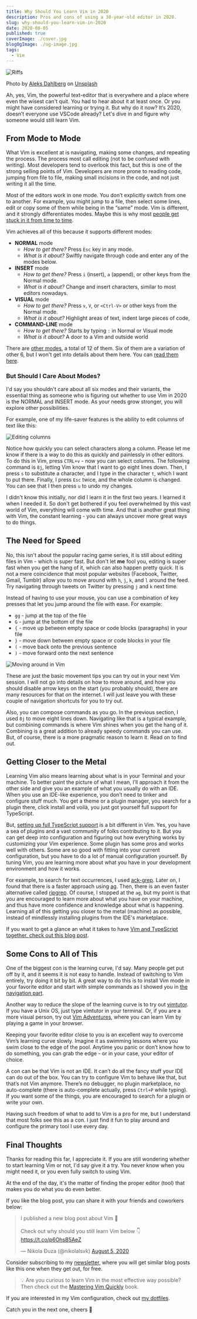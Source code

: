 ```yaml
---
title: Why Should You Learn Vim in 2020
description: Pros and cons of using a 30-year-old editor in 2020.
slug: why-should-you-learn-vim-in-2020
date: 2020-08-05
published: true
coverImage: ./cover.jpg
blogOgImage: ./og-image.jpg
tags:
  - Vim
---
```


![Riffs](./cover.jpg)

<div class="photo-caption">
  Photo by <a href="https://unsplash.com/@aleksdahlberg?utm_source=unsplash&amp;utm_medium=referral&amp;utm_content=creditCopyText">Aleks Dahlberg</a> on <a href="https://unsplash.com/s/photos/old-vs-new?utm_source=unsplash&amp;utm_medium=referral&amp;utm_content=creditCopyText">Unsplash</a>
</div>

Ah, yes, Vim, the powerful text-editor that is everywhere and a place where
even the wisest can't quit. You had to hear about it at least once. Or you
might have considered learning or trying it. But why do it now? It’s 2020,
doesn’t everyone use VSCode already? Let's dive in and figure why someone would
still learn Vim.

## From Mode to Mode

What Vim is excellent at is navigating, making some changes, and repeating the
process. The process most call editing (not to be confused with writing). Most
developers tend to overlook this fact, but this is one of the strong selling
points of Vim. Developers are more prone to reading code, jumping from file to
file, making small incisions in the code, and not just writing it all the time.

Most of the editors work in one mode. You don’t explicitly switch from one to
another. For example, you might jump to a file, then select some lines, edit or
copy some of them while being in the “same” mode. Vim is different, and it
strongly differentiates modes. Maybe this is why most
[people get stuck in it from time to time](https://stackoverflow.com/questions/11828270/how-do-i-exit-the-vim-editor).

Vim achieves all of this because it supports different modes:

- **NORMAL** mode
  - _How to get there?_ Press `Esc` key in any mode.
  - _What is it about?_ Swiftly navigate through code and enter any of the modes below.
- **INSERT** mode
  - _How to get there?_ Press `i` (insert), `a` (append), or other keys from the Normal mode.
  - _What is it about?_ Change and insert characters, similar to most editors nowadays.
- **VISUAL** mode
  - _How to get there?_ Press `v`, `V`, or `<Ctrl-V>` or other keys from the Normal mode.
  - _What is it about?_ Highlight areas of text, indent large pieces of code,
- **COMMAND-LINE** mode
  - _How to get there?_ Starts by typing `:` in Normal or Visual mode
  - _What is it about?_ A door to a Vim and outside world

There are [other modes](<https://en.wikipedia.org/wiki/Vim_(text_editor)#Modes>), a total of 12 of them.
Six of them are a variation of other 6, but I won't get into details about them here.
You can [read them here](http://vimdoc.sourceforge.net/htmldoc/intro.html#vim-modes-intro).

### But Should I Care About Modes?

I'd say you shouldn't care about all six modes and their variants, the essential
thing as someone who is figuring out whether to use Vim in 2020 is the NORMAL
and INSERT mode. As your needs grow stronger, you will explore other possibilities.

For example, one of my life-saver features is the ability to edit columns of
text like this:

![Editing columns](./editing-columns.gif)

Notice how quickly you can select characters along a column. Please let me
know if there is a way to do this as quickly and painlessly in other editors.
To do this in Vim, press `CTRL+v` - now you can select columns. The following
command is `8j`, letting Vim know that I want to go eight lines down. Then, I press
`s` to substitute a character, and I type in the character `t`, which I want to
put there. Finally, I press `Esc` twice, and the whole column is changed. You can see
that I then press `u` to undo my changes.

I didn't know this initially, nor did I learn it in the first two years. I
learned it when I needed it. So don't get bothered if you feel overwhelmed by this
vast world of Vim, everything will come with time. And that is another great
thing with Vim, the constant learning - you can always uncover more great ways
to do things.

## The Need for Speed

No, this isn't about the popular racing game series, it is still about editing
files in Vim - which is super fast. But don't let **me** fool you, editing is super
fast when you get the hang of it, which can also happen pretty quick. It is not a
mere coincidence that most popular websites (Facebook, Twitter, Gmail,
Tumblr) allow you to move around with `h`, `j`, `k`, and `l` around the
feed. Try navigating through tweets on Twitter by pressing `j` and `k` next time.

Instead of having to use your mouse, you can use a combination of key presses
that let you jump around the file with ease. For example:

- `gg` - jump at the top of the file
- `G` - jump at the bottom of the file
- `{` - move up between empty space or code blocks (paragraphs) in your file
- `}` - move down between empty space or code blocks in your file
- `(` - move back onto the previous sentence
- `)` - move forward onto the next sentence

![Moving around in Vim](./moving-around.gif)

These are just the basic movement tips you can try out in your next Vim
session. I will not go into details on how to move around, and how you should
disable arrow keys on the start (you probably should), there are many
resources for that on the internet. I will just leave you with these couple of
navigation shortcuts for you to try out.

Also, you can compose commands as you go. In the previous section, I used `8j`
to move eight lines down. Navigating like that is a typical example,
but combining commands is where Vim shines when you get the hang of it.
Combining is a great addition to already speedy commands you can use. But, of
course, there is a more pragmatic reason to learn it. Read on to find out.

## Getting Closer to the Metal

Learning Vim also means learning about what is in your Terminal and your
machine. To better paint the picture of what I mean, I’ll approach it from the
other side and give you an example of what you usually do with an IDE. When you
use an IDE-like experience, you don’t need to tinker and configure stuff much.
You get a theme or a plugin manager, you search for a plugin there, click
install and voilà, you just got yourself full support for TypeScript.

But, [setting up full TypeScript support](/ultimate-vim-typescript-setup) is a bit different in Vim.
Yes, you have a sea of plugins and a vast community of folks contributing to
it. But you can get deep into configuration and figuring out how
everything works by customizing your Vim experience. Some plugin has some pros
and works well with others. Some are so good with fitting into your current
configuration, but you have to do a lot of manual configuration yourself.
By tuning Vim, you are learning more about what you have in your development
environment and how it works.

For example, to search for text occurrences, I used
[ack-grep](http://manpages.ubuntu.com/manpages/trusty/man1/ack-grep.1p.html).
Later on, I found that there is a faster approach using [ag](https://github.com/ggreer/the_silver_searcher). Then, there is
an even faster alternative called [ripgrep](https://github.com/BurntSushi/ripgrep).
Of course, I stopped at the `ag`, but my point is that you are encouraged to
learn more about what you have on your machine, and thus have more confidence
and knowledge about what is happening. Learning all of this getting you closer to the
metal (machine) as possible, instead of mindlessly installing plugins from the
IDE's marketplace.

If you want to get a glance an what it takes to have
[Vim and TypeScript together, check out this blog post](/ultimate-vim-typescript-setup).

## Some Cons to All of This

One of the biggest con is the learning curve, I'd say. Many people get put off
by it, and it seems it is not easy to handle. Instead of switching to Vim entirely,
try doing it bit by bit. A great way to do this is to install Vim mode in your
favorite editor and start with simple commands as I showed you in
[the navigation part](#the-need-for-speed).

Another way to reduce the slope of the learning curve is to try out
[vimtutor](https://superuser.com/questions/246487/how-to-use-vimtutor). If you
have a Unix OS, just type vimtutor in your terminal. Or, if you are a more visual
person, try out [Vim Adventures](https://vim-adventures.com/), where you can
learn Vim by playing a game in your browser.

Keeping your favorite editor close to you is an excellent way to overcome Vim’s
learning curve slowly. Imagine it as swimming lessons where you swim close to
the edge of the pool. Anytime you panic or don’t know how to do something, you
can grab the edge - or in your case, your editor of choice.

A con can be that Vim is not an IDE. It can’t do all the fancy stuff your IDE
can do out of the box. You can try to configure Vim to behave like that, but
that’s not Vim anymore. There’s no debugger, no plugin marketplace, no
auto-complete (there is auto-complete actually, press `Ctrl+P` while typing).
If you want some of the things, you are encouraged to search for a plugin or
write your own.

Having such freedom of what to add to Vim is a pro for me, but I understand
that most folks see this as a con. I just find it fun to play around and
configure the primary tool I use every day.

## Final Thoughts

Thanks for reading this far, I appreciate it. If you are still wondering
whether to start learning Vim or not, I'd say give it a try. You never know
when you might need it, or you even fully switch to using Vim.

At the end of the day, it's the matter of finding the proper editor
(tool) that makes you do what you do even better.

If you like the blog post, you can share it with your friends and coworkers below:

<blockquote class="twitter-tweet tw-align-center"><p lang="en" dir="ltr">I published a new blog post about Vim 🎉<br><br>Check out why should you still learn Vim below 👇<a href="https://t.co/p6OhsB5AeZ">https://t.co/p6OhsB5AeZ</a></p>&mdash; Nikola Đuza (@nikolalsvk) <a href="https://twitter.com/nikolalsvk/status/1290954571318165504?ref_src=twsrc%5Etfw">August 5, 2020</a></blockquote> <script async src="https://platform.twitter.com/widgets.js" charset="utf-8"></script>

Consider subscribing to my [newsletter](/newsletter), where you will get
similar blog posts like this one when they get out, for free.

> 💡 Are you curious to learn Vim in the most effective way possible? Then check out
> the [Mastering Vim Quickly](https://gumroad.com/a/561247347) book.

If you are interested in my Vim configuration, check out [my dotfiles](https://github.com/nikolalsvk/dotfiles).

Catch you in the next one, cheers 🍻
